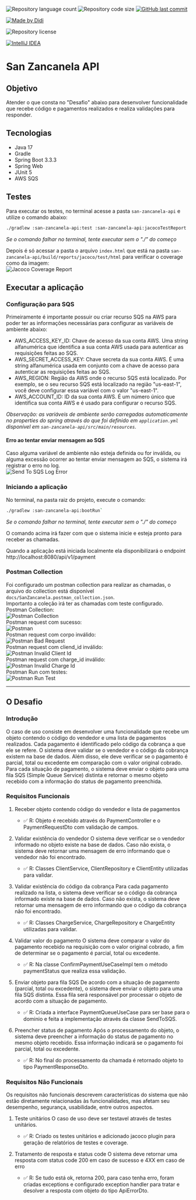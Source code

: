 ![Repository language count](https://img.shields.io/github/languages/count/didifive/desafio-san-zancanela)
![Repository code size](https://img.shields.io/github/languages/code-size/didifive/desafio-san-zancanela)
[![GitHub last commit](https://img.shields.io/github/last-commit/didifive/desafio-san-zancanela?color=blue)](https://github.com/didifive/desafio-san-zancanela/commits/main)

[![Made by Didi](https://img.shields.io/badge/made%20by-Didi-green)](https://luiszancanela.dev.br/)

![Repository license](https://img.shields.io/github/license/didifive/desafio-san-zancanela)

[![IntelliJ IDEA](https://img.shields.io/badge/IntelliJIDEA-000000.svg?logo=intellij-idea&logoColor=white)](https://www.jetbrains.com/idea/)

# San Zancanela API

## Objetivo

Atender o que consta no "Desafio" abaixo para desenvolver funcionalidade que recebe código e pagamentos realizados e realiza validações para responder.

## Tecnologias

- Java 17
- Gradle
- Spring Boot 3.3.3
- Spring Web
- JUnit 5
- AWS SQS

## Testes

Para executar os testes, no terminal acesse a pasta `san-zancanela-api` e utilize o comando abaixo:
```bash
./gradlew :san-zancanela-api:test :san-zancanela-api:jacocoTestReport
```

_Se o comando falhar no terminal, tente executar sem o "./" do começo_

Depois é só acessar a pasta o arquivo `index.html` que está na pasta `san-zancanela-api/build/reports/jacoco/test/html` para verificar o coverage como da imagem:  
![Jacoco Coverage Report](docs/jacoco_coverage.PNG "Jacoco Coverage Report")

## Executar a aplicação

### Configuração para SQS

Primeiramente é importante possuir ou criar recurso SQS na AWS para poder ter as informações necessárias para
configurar as variáveis de ambiente abaixo:
- AWS_ACCESS_KEY_ID: Chave de acesso da sua conta AWS. Uma string alfanumérica que identifica a sua conta AWS
  usada para autenticar as requisições feitas ao SQS.
- AWS_SECRET_ACCESS_KEY: Chave secreta da sua conta AWS. É uma string alfanumérica usada em conjunto
  com a chave de acesso para autenticar as requisições feitas ao SQS.
- AWS_REGION: Região da AWS onde o recurso SQS está localizado. Por exemplo, se o seu recurso SQS está localizado
  na região "us-east-1", você deve configurar essa variável com o valor "us-east-1".
- AWS_ACCOUNT_ID: ID da sua conta AWS. É um número único que identifica sua conta AWS e é usado para configurar o recurso SQS.

_Observação: as variáveis de ambiente serão carregadas automaticamente no properties do spring através do que foi definido
em `application.yml` disponível em `san-zancanela-api/src/main/resources`._

#### Erro ao tentar enviar mensagem ao SQS

Caso alguma variável de ambiente não esteja definida ou for inválida, ou alguma excessão ocorrer ao tentar enviar mensagem
ao SQS, o sistema irá registrar o erro no log.  
![Send To SQS Log Error](docs/send_to_sqs_log.PNG "Send To SQS Log Error")

### Iniciando a aplicação

No terminal, na pasta raiz do projeto, execute o comando:  

```bash
./gradlew :san-zancanela-api:bootRun`
```

_Se o comando falhar no terminal, tente executar sem o "./" do começo_

O comando acima irá fazer com que o sistema inicie e esteja pronto para receber as chamadas.

Quando a aplicação está iniciada localmente ela disponibilizará o endpoint http://localhost:8080/api/v1/payment


### Postman Collection

Foi configurado um postman collection para realizar as chamadas, o arquivo do collection está disponível `docs/SanZancanela.postman_collection.json`.  
Importanto a coleção irá ter as chamadas com teste configurado.  
Postman Collection:  
![Postman Collection](docs/postman_colletion.PNG "Postman Collection")  
Postman request com sucesso:  
![Postman](docs/postman.PNG "Postman")  
Postman request com corpo inválido:  
![Postman Bad Request](docs/postman_invalidrequestbody.PNG "Postman Bad Request")  
Postman request com cliend_id inválido:  
![Postman Invalid Client Id](docs/postman_invalidclientid.PNG "Postman Invalid Client Id")  
Postman request com charge_id inválido:  
![Postman Invalid Charge Id](docs/postman_invalidchargeid.PNG "Postman Invalid Charge Id")  
Postman Run com testes:  
![Postman Run Test](docs/postman_run.PNG "Postman Run Test")

---

## O Desafio 

### Introdução
O caso de uso consiste em desenvolver uma funcionalidade que recebe um objeto contendo o código do vendedor e uma lista de pagamentos realizados. Cada pagamento é identificado pelo código da cobrança a que ele se refere. O sistema deve validar se o vendedor e o código da cobrança existem na base de dados. Além disso, ele deve verificar se o pagamento é parcial, total ou excedente em comparação com o valor original cobrado. Para cada situação de pagamento, o sistema deve enviar o objeto para uma fila SQS (Simple Queue Service) distinta e retornar o mesmo objeto recebido com a informação do status de pagamento preenchida.

### Requisitos Funcionais
1. Receber objeto contendo código do vendedor e lista de pagamentos
   - ✅ R: Objeto é recebido através do PaymentController e o PaymentRequestDto com validação de campos.

2. Validar existência do vendedor
   O sistema deve verificar se o vendedor informado no objeto existe na base de dados. Caso não exista, o sistema deve retornar uma mensagem de erro informando que o vendedor não foi encontrado.
   - ✅ R: Classes ClientService, ClientRepository e ClientEntity utilizadas para validar.

3. Validar existência do código da cobrança
   Para cada pagamento realizado na lista, o sistema deve verificar se o código da cobrança informado existe na base de dados. Caso não exista, o sistema deve retornar uma mensagem de erro informando que o código da cobrança não foi encontrado.
   - ✅ R: Classes ChargeService, ChargeRepository e ChargeEntity utilizadas para validar.

4. Validar valor do pagamento
   O sistema deve comparar o valor do pagamento recebido na requisição com o valor original cobrado, a fim de determinar se o pagamento é parcial, total ou excedente.
   - ✅ R: Na classe ConfirmPaymentUseCaseImpl tem o método paymentStatus que realiza essa validação.

5. Enviar objeto para fila SQS
   De acordo com a situação de pagamento (parcial, total ou excedente), o sistema deve enviar o objeto para uma fila SQS distinta. Essa fila será responsável por processar o objeto de acordo com a situação de pagamento.
   - ✅ R: Criada a interface PaymentQueueUseCase para ser base para o dominio e feita a implementação através da classe SendToSQS.

6. Preencher status de pagamento
   Após o processamento do objeto, o sistema deve preencher a informação do status de pagamento no mesmo objeto recebido. Essa informação indicará se o pagamento foi parcial, total ou excedente.
   - ✅ R: No final do processamento da chamada é retornado objeto to tipo PaymentResponseDto.

### Requisitos Não Funcionais
Os requisitos não funcionais descrevem características do sistema que não estão diretamente relacionadas às funcionalidades, mas afetam seu desempenho, segurança, usabilidade, entre outros aspectos.

1. Teste unitários
   O caso de uso deve ser testavel através de testes unitários.
    - ✅ R: Criado os testes unitários e adicionado jacoco plugin para geração de relatórios de testes e coverage.

2.  Tratamento de resposta e status code
   O sistema deve retornar uma resposta com status code 200 em caso de sucesso e 4XX em caso de erro
    - ✅ R: Se tudo está ok, retorna 200, para caso tenha erro, foram criadas exceptions e configurado exception handler para tratar e desolver a resposta com objeto do tipo ApiErrorDto.
